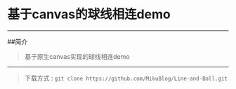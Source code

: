# 基于canvas的球线相连demo

----

##简介

> 基于原生canvas实现的球线相连demo

----

> 下载方式  :   `git clone https://github.com/MikuBlog/Line-and-Ball.git`



